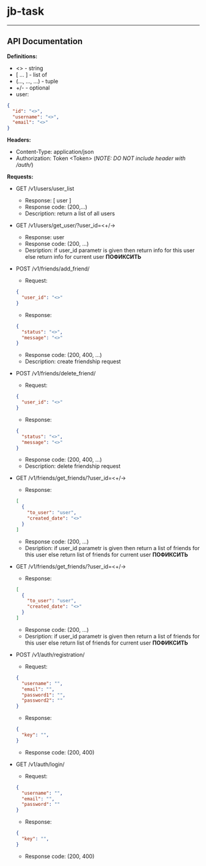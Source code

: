 # jb-task

***
## API Documentation

**Definitions:**

- <> - string 
- [ ... ] - list of
- (..., ..., ...) - tuple
- +/- - optional
-  user: 
```json
{ 
  "id": "<>", 
  "username": "<>", 
  "email": "<>" 
}
```

**Headers:**

- Content-Type: application/json
- Authorization: Token \<Token> (*NOTE: DO NOT include header with /auth/*)

**Requests:**

* GET /v1/users/user_list
    - Response: [ user ]
    - Response code: (200,...)
    - Description: return a list of all users
  
* GET /v1/users/get_user/?user_id=<+/->
    - Response: user
    - Response code: (200, ...)
    - Desription: if user_id parametr is given then return info for this user else return info for current user **ПОФИКСИТЬ**

    
* POST /v1/friends/add_friend/
    - Request:
    ```json
    { 
      "user_id": "<>"
    }
    ```
    - Response:
    ```json
    {
      "status": "<>",
      "message": "<>"
    }
    ```
    - Response code: (200, 400, ...)
    - Description: create friendship request

* POST /v1/friends/delete_friend/
    - Request:
    ```json
    { 
      "user_id": "<>"
    }
    ```
    - Response:
    ```json
    {
      "status": "<>",
      "message": "<>"
    }
    ```
    - Response code: (200, 400, ...)
    - Description: delete friendship request

* GET /v1/friends/get_friends/?user_id=<+/->
    - Response: 
    ```json
    [
      {
        "to_user": "user",
        "created_date": "<>"
      }
    ]
    ```
    - Response code: (200, ...)
    - Desription: if user_id parametr is given then return a list of friends for this user else return list of friends for current user **ПОФИКСИТЬ**


* GET /v1/friends/get_friends/?user_id=<+/->
    - Response: 
    ```json
    [
      {
        "to_user": "user",
        "created_date": "<>"
      }
    ]
    ```
    - Response code: (200, ...)
    - Desription: if user_id parametr is given then return a list of friends for this user else return list of friends for current user **ПОФИКСИТЬ**

* POST /v1/auth/registration/
    - Request:
    ```json
    {
      "username": "",
      "email": "",
      "password1": "",
      "password2": ""
    }
    ```
    - Response:
    ```json
    {
      "key": "",
    }
    ```
    - Response code: (200, 400)

* GET /v1/auth/login/
    - Request:
    ```json
    {
      "username": "",
      "email": "",
      "password": ""
    }
    ```
    - Response:
    ```json
    {
      "key": "",
    }
    ```
    - Response code: (200, 400)








